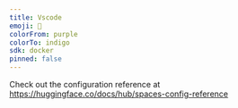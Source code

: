 ```yaml
---
title: Vscode
emoji: 🐨
colorFrom: purple
colorTo: indigo
sdk: docker
pinned: false
---
```


Check out the configuration reference at https://huggingface.co/docs/hub/spaces-config-reference

